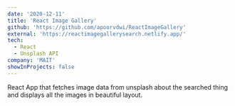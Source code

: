 ```yaml
---
date: '2020-12-11'
title: 'React Image Gallery'
github: 'https://github.com/apoorvdwi/ReactImageGallery'
external: 'https://reactimagegallerysearch.netlify.app/'
tech:
  - React
  - Unsplash API
company: 'MAIT'
showInProjects: false
---
```


React App that fetches image data from unsplash about the searched thing and displays all the images in beautiful layout.

